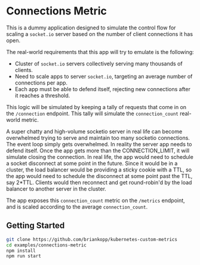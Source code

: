 # Connections Metric

This is a dummy application designed to simulate the control flow
for scaling a `socket.io` server based on the number of client connections
it has open.

The real-world requirements that this app will try to emulate is the following:

* Cluster of `socket.io` servers collectively serving many thousands of clients.
* Need to scale apps to server `socket.io`, targeting an average number of connections per app.
* Each app must be able to defend itself, rejecting new connections after it reaches a threshold.

This logic will be simulated by keeping a tally of requests that come in
on the `/connection` endpoint. This tally will simulate the `connection_count`
real-world metric.

A super chatty and high-volume socketio server in real life can become overwhelmed
trying to serve and maintain too many socketio connections. The event loop simply
gets overwhelmed. In reality the server app needs to defend itself.
Once the app gets more than the CONNECTION_LIMIT, it will simulate closing the connection.
In real life, the app would need to schedule a socket disconnect at some point
in the future. Since it would be in a cluster, the load balancer would be providing
a sticky cookie with a TTL, so the app would need to schedule the disconnect at
some point past the TTL, say 2*TTL. Clients would then reconnect and get
round-robin'd by the load balancer to another server in the cluster.

The app exposes this `connection_count` metric on the `/metrics` endpoint, and is
scaled according to the average `connection_count`.

## Getting Started

```bash
git clone https://github.com/briankopp/kubernetes-custom-metrics
cd examples/connections-metric
npm install
npm run start
```
